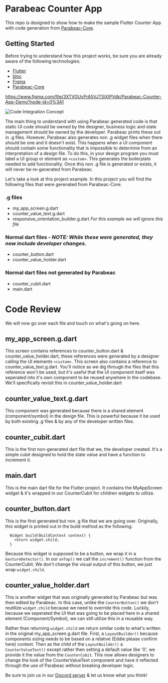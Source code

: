 # Parabeac Counter App

This repo is designed to show how to make the sample Flutter Counter App with code generation from [Parabeac-Core](https://github.com/Parabeac/Parabeac-Core).

## Getting Started

Before trying to understand how this project works, be sure you are already aware of the following technologies:
* [Flutter](https://flutter.dev)
* [bloc](https://pub.dev/packages/flutter_bloc)
* [Figma](https://www.figma.com)
* [Parabeac-Core](https://github.com/Parabeac/Parabeac-Core)

https://www.figma.com/file/3XTVGUvPrA5VJTSiXlPVdk/Parabeac-Counter-App-Demo?node-id=0%3A1

![Code Integration Concept](https://github.com/parabeac/parabeac_generated_counter_app/blob/main/code_integration_concept.jpeg?raw=true)

The main thing to understand with using Parabeac generated code is that static UI code should be owned by the designer, business logic and state management should be owned by the developer. Parabeac prints these out in .g files. However, Parabeac also generates non .g widget files when there should be one and it doesn't exist. This happens when a UI component should contain some functionality that is impossible to determine from an interpretation of a design file. To do this, in your design program you must label a UI group or element as `<custom>`. This generates the boilerplate needed to add functionality. Once this non .g file is generated or exists, it will never be re-generated from Parabeac.

Let's take a look at this project example. In this project you will find the following files that were gerenated from Parabeac-Core.
### .g files
* my_app_screen.g.dart
* counter_value_text.g.dart
* responsive_orientation_builder.g.dart *For this example we will ignore this file*
### Normal dart files - *NOTE: While these were generated, they now include developer changes.*
* counter_button.dart
* counter_value_holder.dart

### Normal dart files not generated by Parabeac
* counter_cubit.dart
* main.dart

# Code Review
We will now go over each file and touch on what's going on here.
## my_app_screen.g.dart
This screen contains references to counter_button.dart & counter_value_holder.dart, these references were generated by a designer calling the UI elements `<custom>`.
This screen also contains a reference to counter_value_text.g.dart. You'll notice as we dig through the files that this reference won't be used, but it's useful that the UI component itself was seperated into it's own component to be reused anywhere in the codebase. We'll specifically revisit this in counter_value_holder.dart

## counter_value_text.g.dart
This component was generated because there is a shared element (component/symbol) in the design file. This is powerful because it be used by both existing .g files & by any of the developer written files.

## counter_cubit.dart
This is the first non-generated dart file that we, the developer created. It's a simple cubit designed to hold the state value and have a function to increment it.
## main.dart
This is the main dart file for the Flutter project. It contains the MyAppScreen widget & it's wrapped in our CounterCubit for children widgets to utilize.
## counter_button.dart
This is the first generated but non .g file that we are going over. Originally, this widget is printed out in the build method as the following:

```
  Widget build(BuildContext context) {
    return widget.child;
  }
```

Because this widget is supposed to be a button, we wrap it in a `GestureDetector()`. In our `onTap()` we call the `increment()` function from the CounterCubit. We don't change the visual output of this button, we just wrap `widget.child`.

## counter_value_holder.dart
This is another widget that was originally generated by Parabeac but was then edited by Parabeac. In this case, unlike the `CounterButton()` we don't reutilize `widget.child` because we need to override this code. Luckily, because we seperated the UI that was going to be placed here in a shared element (Component/Symbol), we can still utilize this in a reusable way.

Rather than returning `widget.child` we return similar code to what's written in the original my_app_screen.g.dart file. First, a `LayoutBuilder()` because components sizing needs to be based on a relative (Eddie please confirm here) context. Then as the child of the `LayoutBuilder()` a `CounterValueText()` except rather then setting a default value like '0', we provide it the value from the `CounterCubit`. This now allows designers to change the look of the CounterValueText component and have it reflected through the use of Parabeac without breaking developer logic.

Be sure to join us in our [Discord server](https://discord.com/invite/qUrghes) & let us know what you think!